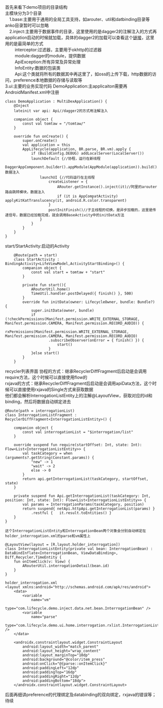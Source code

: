 首先来看下demo项目的目录结构<br>
主模块分为3个目录<br>
&ensp;&ensp;1.base:主要用于通用的全局工具支持，如arouter、util和datbinding目录等 anko目录暂时可以忽略<br>
&ensp;&ensp;2.inject:主要用于数据事件的目录，这里使用的是dagger2的注解注入的方式再application启动的时候就加载，具体的dagger2的加载可以查看这个[链接](https://blog.csdn.net/shusheng0007/article/details/80950117)，这里用的是最简单的方式<br>
&ensp;&ensp; &ensp;&ensp;interceptor:过滤器，主要用于okhttp的过滤器<br>
&ensp;&ensp; &ensp;&ensp;module:dagger的module，提供数据<br>
&ensp;&ensp; &ensp;&ensp;ApiException:所有异常及异常处理<br>
&ensp;&ensp; &ensp;&ensp;InfoEntity:数据的包装类<br>
&ensp;&ensp; &ensp;&ensp;Api:这个类就将所有的数据其中再这里了，如oss的上传下载，http数据的访问，preference本地数据的存储与读取等<br>
   3.ui:主要的业务实现代码
DemoApplication:主applicaiton需要再AndroidManifest.xml中注册
```
class DemoApplication : MultiDexApplication() {
    @Inject
    lateinit var api: Api//dagger2的方式用注解注入

    companion object {
        const val tomtaw = "/tomtaw/"
    }

    override fun onCreate() {
        super.onCreate()
        val application = this
        AppLifecycle(application, BR.parse, BR.vm).apply {
            if (BuildConfig.DEBUG) addLocalServer(LocalServer())
            launchDefault {//协程，运行在新线程
                DaggerAppComponent.builder().appModule(AppModule(application)).build().inject(application)//dagger数据注入
                launchUI {//代码运行在主线程
                    createListener = {
                        ARouter.getInstance().inject(it)//阿里的arouter路由跳转模块，数据注入
                        if (it is AppCompatActivity) applyKitKatTranslucency(it, android.R.color.transparent)
                    }
                    postInitFinish()//子主线程的切换，是异步加载的，这里是传递信号，数据已经加载完成，就会调用BaseActivity中的initData方法
                }
            }
        }
    }
}

```
start/StartActivity:启动的Activity
```
    @Route(path = start)
    class StartActivity : BindingActivity<LifeViewModel,ActivityStartBinding>() {
        companion object {
            const val start = tomtaw + "start"
        }
    
        private fun start(){
            ARouterUtil.home()
            TimeUtil.handler.postDelayed({ finish() }, 500)
        }
        override fun initData(owner: LifecycleOwner, bundle: Bundle?) {
            super.initData(owner, bundle)
            if (!checkPermissions(Manifest.permission.WRITE_EXTERNAL_STORAGE, Manifest.permission.CAMERA, Manifest.permission.RECORD_AUDIO)) {
                rxPermissions(Manifest.permission.WRITE_EXTERNAL_STORAGE, Manifest.permission.CAMERA, Manifest.permission.RECORD_AUDIO)
                    .subscribeObserver(onError = { finish() }) {
                        start()
                    }
            }else start()
        }    
    }
```
recycler列表界面
协程的方式：继承RecyclerDiffFragment后启动是会调用require方法，这个时候可以直接使用flow的<br>
rxjava的方式：继承RecyclerDiffFragment后启动是会调用apiData方法，这个时候可以直接使用rxjava的Single方式来获取数据<br>
他们都会解析InterrogationListEntity上的注解@LayoutView，获取对应的id和binding，然后将数据自动绑定进去
```
@Route(path = interrogationList)
class InterrogationListFragment : RecyclerDiffFragment<InterrogationListEntity>() {

    companion object {
        const val interrogationList = "$interrogation/list"
    }
   
    override suspend fun require(startOffset: Int, state: Int): Flow<List<InterrogationListEntity>> {
        val taskCategory = when (arguments?.getString(Constant.params)) {
            "new" -> 1
            "wait" -> 2
            else -> 0
        }
        return api.getInterrogationList(taskCategory, startOffset, state)
    }

    private suspend fun Api.getInterrogationList(taskCategory: Int, position: Int, state: Int): Flow<List<InterrogationListEntity>> {
        val params = InterrogationParams(taskCategory, position)
        return suspend{ netApi.httpApi.getInterrogationList(params) }
            .restful {   it.result.toEntities() }
    }    
}

这个InterrogationListEntity和InterrogationBean两个对象会分别自动绑定在holder_interrogation.xml的parse和vm属性上

@LayoutView(layout = [R.layout.holder_interrogation])
class InterrogationListEntity(private val bean: InterrogationBean) : DataBindInflate<InterrogationBean, ViewDataBinding>, Diff,Recycler,TimeEntity {
    fun onItemClick(v: View) {
        ARouterUtil.interrogationDetail(bean.id)
    }
}

holder_interrogation.xml
<layout xmlns:android="http://schemas.android.com/apk/res/android">
    <data>
        <variable
            name="vm"
            type="com.lifecycle.demo.inject.data.net.bean.InterrogationBean" />
        <variable
            name="parse"
            type="com.lifecycle.demo.ui.home.interrogation.rxlist.InterrogationListEntity" />
    </data>

    <androidx.constraintlayout.widget.ConstraintLayout
        android:layout_width="match_parent"
        android:layout_height="wrap_content"
        android:layout_marginTop="10dp"
        android:background="@color/item_press"
        android:onClick="@{parse::onItemClick}"
        android:paddingLeft="12dp"
        android:paddingTop="16dp"
        android:paddingRight="12dp"
        android:paddingBottom="18dp">
    </androidx.constraintlayout.widget.ConstraintLayout>
```
后面再细讲preference的代理绑定及databinding的双向绑定，rxjava的错误等；<br>待续
